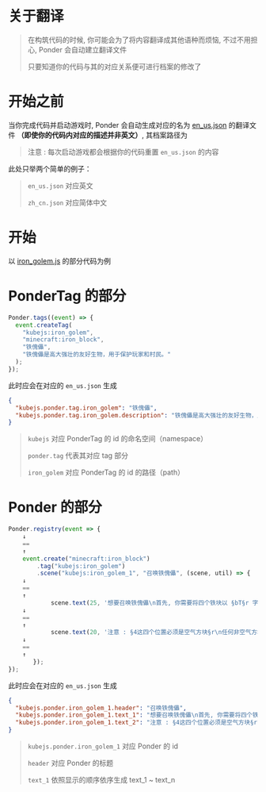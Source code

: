 # 关于翻译

> 在构筑代码的时候, 你可能会为了将内容翻译成其他语种而烦恼, 不过不用担心, Ponder 会自动建立翻译文件
>
> 只要知道你的代码与其的对应关系便可进行档案的修改了

# 开始之前

当你完成代码并启动游戏时, Ponder 会自动生成对应的名为 [en_us.json](https://github.com/Qi-Month/PonderJs-Tutorials/blob/main/kubejs/assets/ponderjs_generated/lang/en_us.json) 的翻译文件 **（即使你的代码内对应的描述并非英文）**, 其档案路径为

> 注意 : 每次启动游戏都会根据你的代码重置 `en_us.json` 的内容

此处只举两个简单的例子：

> `en_us.json` 对应英文
>
> `zh_cn.json` 对应简体中文

# 开始

以 [iron_golem.js](https://github.com/Qi-Month/PonderJs-Tutorials/blob/main/kubejs/client_scripts/Ponder/iron_golem.js) 的部分代码为例

# PonderTag 的部分

```js
Ponder.tags((event) => {
  event.createTag(
    "kubejs:iron_golem",
    "minecraft:iron_block",
    "铁傀儡",
    "铁傀儡是高大强壮的友好生物，用于保护玩家和村民。"
  );
});
```

此时应会在对应的 `en_us.json` 生成

```json
{
  "kubejs.ponder.tag.iron_golem": "铁傀儡",
  "kubejs.ponder.tag.iron_golem.description": "铁傀儡是高大强壮的友好生物，用于保护玩家和村民。"
}
```

> `kubejs` 对应 PonderTag 的 id 的命名空间（namespace）
>
> `ponder.tag` 代表其对应 tag 部分
>
> `iron_golem` 对应 PonderTag 的 id 的路径（path）

# Ponder 的部分

```js
Ponder.registry(event => {
    ↓
    ==
    ↑
    event.create("minecraft:iron_block")
        .tag("kubejs:iron_golem")
        .scene("kubejs:iron_golem_1", "召唤铁傀儡", (scene, util) => {
    ↓
    ==
    ↑
            scene.text(25, '想要召唤铁傀儡\n首先, 你需要将四个铁块以 §bT§r 字摆放');
    ↓
    ==
    ↑
            scene.text(20, '注意 : §4这四个位置必须是空气方块§r\n任何非空气方块（包括雪、高草和水）在这四个位置时都会阻碍铁傀儡的生成');
    ↓
    ==
    ↑
       });
});
```

此时应会在对应的 `en_us.json` 生成

```json
{
  "kubejs.ponder.iron_golem_1.header": "召唤铁傀儡",
  "kubejs.ponder.iron_golem_1.text_1": "想要召唤铁傀儡\n首先, 你需要将四个铁块以 §bT§r 字摆放",
  "kubejs.ponder.iron_golem_1.text_2": "注意 : §4这四个位置必须是空气方块§r\n任何非空气方块（包括雪、高草和水）在这四个位置时都会阻碍铁傀儡的生成"
}
```

> `kubejs.ponder.iron_golem_1` 对应 Ponder 的 id
>
> `header` 对应 Ponder 的标题
>
> `text_1` 依照显示的顺序依序生成 text_1 ~ text_n
